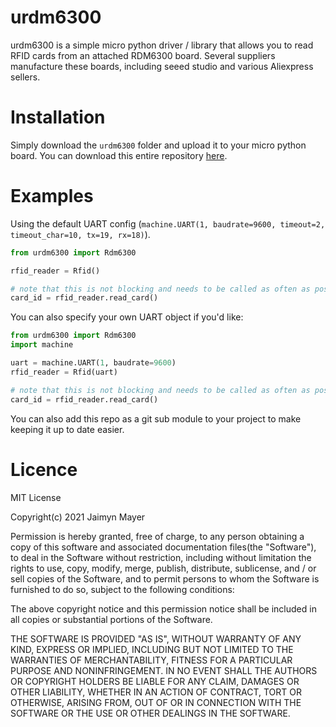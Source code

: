 # urdm6300

urdm6300 is a simple micro python driver / library that allows you to read RFID cards from an attached RDM6300 board. Several suppliers manufacture these boards, including seeed studio and various Aliexpress sellers.

# Installation

Simply download the `urdm6300` folder and upload it to your micro python board. You can download this entire repository [here](https://github.com/membermatters/urdm6300/archive/refs/heads/main.zip).

# Examples

Using the default UART config (`machine.UART(1, baudrate=9600, timeout=2, timeout_char=10, tx=19, rx=18)`).

```python
from urdm6300 import Rdm6300

rfid_reader = Rfid()

# note that this is not blocking and needs to be called as often as possible to check for new card scans
card_id = rfid_reader.read_card()
```

You can also specify your own UART object if you'd like:

```python
from urdm6300 import Rdm6300
import machine

uart = machine.UART(1, baudrate=9600)
rfid_reader = Rfid(uart)

# note that this is not blocking and needs to be called as often as possible to check for new card scans
card_id = rfid_reader.read_card()
```

You can also add this repo as a git sub module to your project to make keeping it up to date easier.

# Licence

MIT License

Copyright(c) 2021 Jaimyn Mayer

Permission is hereby granted, free of charge, to any person obtaining a copy
of this software and associated documentation files(the "Software"), to deal
in the Software without restriction, including without limitation the rights
to use, copy, modify, merge, publish, distribute, sublicense, and / or sell
copies of the Software, and to permit persons to whom the Software is
furnished to do so, subject to the following conditions:

The above copyright notice and this permission notice shall be included in all
copies or substantial portions of the Software.

THE SOFTWARE IS PROVIDED "AS IS", WITHOUT WARRANTY OF ANY KIND, EXPRESS OR
IMPLIED, INCLUDING BUT NOT LIMITED TO THE WARRANTIES OF MERCHANTABILITY,
FITNESS FOR A PARTICULAR PURPOSE AND NONINFRINGEMENT. IN NO EVENT SHALL THE
AUTHORS OR COPYRIGHT HOLDERS BE LIABLE FOR ANY CLAIM, DAMAGES OR OTHER
LIABILITY, WHETHER IN AN ACTION OF CONTRACT, TORT OR OTHERWISE, ARISING FROM,
OUT OF OR IN CONNECTION WITH THE SOFTWARE OR THE USE OR OTHER DEALINGS IN THE
SOFTWARE.
